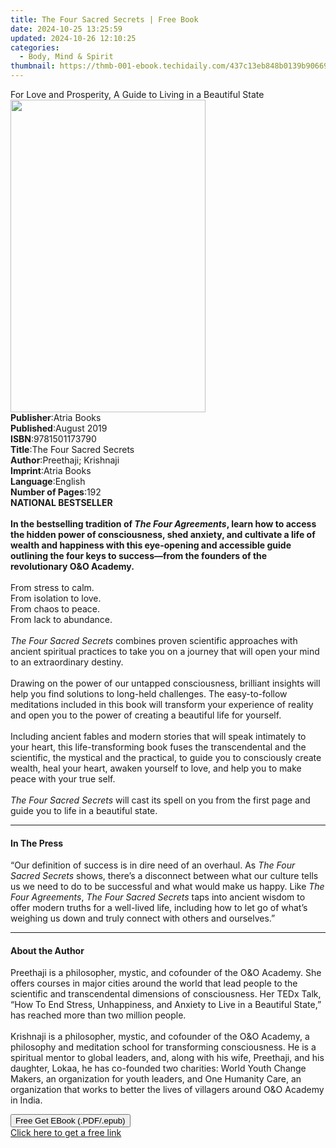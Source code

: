 ```yaml
---
title: The Four Sacred Secrets | Free Book
date: 2024-10-25 13:25:59
updated: 2024-10-26 12:10:25
categories:
  - Body, Mind & Spirit
thumbnail: https://thmb-001-ebook.techidaily.com/437c13eb848b0139b90669e9769eaded947c3b1f115b218fc421a8b98511afa4.jpg
---
```

<main id="book-container">
  <div class="flex flex-col">
    <div class="book-brief flex-1 py-6 px-4 sm:p-6 md:py-10 md:px-8">
      <!-- brief-->
      <div class="book-brief-main">
        For Love and Prosperity, A Guide to Living in a Beautiful State
      </div>
    </div>
    <div
      class="book-meta-info flex-1 grid gap-4 col-start-1 col-end-3 row-start-1 sm:mb-6 sm:grid-cols-4 lg:gap-6 lg:col-start-2 lg:row-end-6 lg:row-span-6 lg:mb-0"
    >
      <div
        class="book-meta-info-left place-content-center mt-4 p-4 text-sm leading-6 col-start-2 col-span-2 dark:text-slate-400"
      >
        <img
          class="w-full h-500 object-cover rounded-lg sm:h-255 sm:col-span-2 lg:col-span-full"
          src="https://img-001-ebook.techidaily.com/1a09a71cc8aa08e54d3e617e7a13dea6c375f23e0f55fe055a2d81c377636e5e.jpg"
          alt=""
          width="312"
          height="500"
        />
      </div>
      <div
        class="book-meta-info-right mt-2 col-start-1 row-start-2 col-span-3 self-center"
      >
        <!-- meta data  -->
        <div class="flex flex-col px-4 md:px-8">
          <div class="flex-1">
            <strong>Publisher</strong>:<span class="px-2">Atria Books</span>
          </div>
          <div class="flex-1">
            <strong>Published</strong>:<span class="px-2">August 2019</span>
          </div>
          <div class="flex-1">
            <strong>ISBN</strong>:<span class="px-2">9781501173790</span>
          </div>
          <div class="flex-1">
            <strong>Title</strong>:<span class="px-2"
              >The Four Sacred Secrets</span
            >
          </div>
          <div class="flex-1">
            <strong>Author</strong>:<span class="px-2"
              >Preethaji; Krishnaji</span
            >
          </div>
          <div class="flex-1">
            <strong>Imprint</strong>:<span class="px-2">Atria Books</span>
          </div>
          <div class="flex-1">
            <strong>Language</strong>:<span class="px-2">English</span>
          </div>
          <div class="flex-1">
            <strong>Number of Pages</strong>:<span class="px-2">192</span>
          </div>
        </div>
      </div>
    </div>
    <div class="book-description flex-1 py-6 px-4 sm:p-6 md:py-10 md:px-8">
      <div class="book-description-main">
        <div accordion-content="" id="description">
          <b>NATIONAL BESTSELLER</b><br />
          <br /><b
            >In the bestselling tradition of <i>The Four Agreements</i>, learn
            how to access the hidden power of consciousness, shed anxiety, and
            cultivate a life of wealth and happiness with this eye-opening and
            accessible guide outlining the four keys to success—from the
            founders of the revolutionary O&amp;O Academy.</b
          ><br /><br />From stress to calm.<br />
          From isolation to love.<br />
          From chaos to peace.<br />
          From lack to abundance.<br />
          <br />
          <i>The Four Sacred Secrets</i> combines proven scientific approaches
          with ancient spiritual practices to take you on a journey that will
          open your mind to an extraordinary destiny.<br />
          <br />
          Drawing on the power of our untapped consciousness, brilliant insights
          will help you find solutions to long-held challenges. The
          easy-to-follow meditations included in this book will transform your
          experience of reality and open you to the power of creating a
          beautiful life for yourself.<br />
          <br />
          Including ancient fables and modern stories that will speak intimately
          to your heart, this life-transforming book fuses the transcendental
          and the scientific, the mystical and the practical, to guide you to
          consciously create wealth, heal your heart, awaken yourself to love,
          and help you to make peace with your true self.<br />
          <br />
          <i>The Four Sacred Secrets</i> will cast its spell on you from the
          first page and guide you to life in a beautiful state.
        </div>
        <div class="accordion-fader"></div>
      </div>
    </div>
    <div class="book-excerpts flex-1 py-6 px-4 sm:p-6 md:py-10 md:px-8">
      <!-- excerpts-->
      <div class="book-excerpts-main">
        <hr />
        <h4 class="placeholder placeholder-heading">
          <span>In The Press</span>
        </h4>
        <p>
          “Our definition of success is in dire need of an overhaul. As
          <i>The Four Sacred Secrets</i> shows, there’s a disconnect between
          what our culture tells us we need to do to be successful and what
          would make us happy. Like <i>The Four Agreements</i>,
          <i>The Four Sacred Secrets</i> taps into ancient wisdom to offer
          modern truths for a well-lived life, including how to let go of what’s
          weighing us down and truly connect with others and ourselves.”
        </p>
      </div>
    </div>
    <div class="book-about-author flex-1 py-6 px-4 sm:p-6 md:py-10 md:px-8">
      <!-- about author-->
      <div class="book-main-author-main">
        <hr />
        <h4 class="placeholder placeholder-heading">
          <span>About the Author</span>
        </h4>
        <p>
          Preethaji is a philosopher, mystic, and cofounder of the O&amp;O
          Academy. She offers courses in major cities around the world that lead
          people to the scientific and transcendental dimensions of
          consciousness. Her TEDx Talk, “How To End Stress, Unhappiness, and
          Anxiety to Live in a Beautiful State,” has reached more than two
          million people.<br /><br />Krishnaji is a philosopher, mystic, and
          cofounder of the O&amp;O Academy, a philosophy and meditation school
          for transforming consciousness. He is a spiritual mentor to global
          leaders, and, along with his wife, Preethaji, and his daughter, Lokaa,
          he has co-founded two charities: World Youth Change Makers, an
          organization for youth leaders, and One Humanity Care, an organization
          that works to better the lives of villagers around O&amp;O Academy in
          India.
        </p>
      </div>
    </div>
    <div class="book-free-get flex-1 py-6 px-4 sm:p-6 md:py-10 md:px-8">
      <button
        id="btn-free-get"
        class="bg-blue-500 hover:bg-blue-700 text-white font-bold py-2 px-4 rounded"
      >
        Free Get EBook (.PDF/.epub)
      </button>
      <div id="countdown-display" class="px-2 text-lg mt-2"></div>
      <a
        id="free-link"
        class="hidden bg-blue-500 hover:bg-blue-700 text-white font-bold py-2 px-4 rounded"
        href="https://www.ebooks.com/en-us/book/209560114/the-four-sacred-secrets/preethaji/"
        target="_blank"
        >Click here to get a free link</a
      >
    </div>
    <script>
      let countdownTime = 0;
      let countdownInterval = null;
      document
        .getElementById('btn-free-get')
        .addEventListener('click', startCountdown);
      function startCountdown() {
        countdownTime = new Date().getTime() + 60000 * 3;
        countdownInterval = setInterval(updateCountdown, 1000);
        document.getElementById('btn-free-get').disabled = true;
        document
          .getElementById('btn-free-get')
          .classList.add('bg-gray-500', 'cursor-not-allowed');
      }
      function updateCountdown() {
        let currentTime = new Date().getTime();
        let timeLeft = countdownTime - currentTime;
        let secondsLeft = Math.floor(timeLeft / 1000);
        document.getElementById('countdown-display').innerHTML =
          `Remaining time: ${secondsLeft} seconds.`;
        if (secondsLeft <= 0) {
          clearInterval(countdownInterval);
          document.getElementById('btn-free-get').classList.add('hidden');
          document.getElementById('free-link').classList.remove('hidden');
          document.getElementById('countdown-display').innerHTML = '';
        }
      }
    </script>
  </div>
</main>
